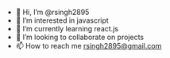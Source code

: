 - 👋 Hi, I’m @rsingh2895
- 👀 I’m interested in javascript
- 🌱 I’m currently learning react.js
- 💞️ I’m looking to collaborate on projects
- 📫 How to reach me rsingh2895@gmail.com

<!---
rsingh2895/rsingh2895 is a ✨ special ✨ repository because its `README.md` (this file) appears on your GitHub profile.
You can click the Preview link to take a look at your changes.
--->
